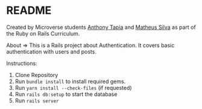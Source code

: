 # README

Created by Microverse students [Anthony Tapia](https://github.com/AnthonyTC89) and [Matheus Silva](https://github.com/matheus-fls) as part of the Ruby on Rails Curriculum.

About => This is a Rails project about Authentication. It covers basic authentication with users and posts.

Instructions:

1. Clone Repository
2. Run `bundle install` to install required gems.
3. Run `yarn install --check-files` (if requested)
4. Run `rails db:setup` to start the database
5. Run `rails server`
